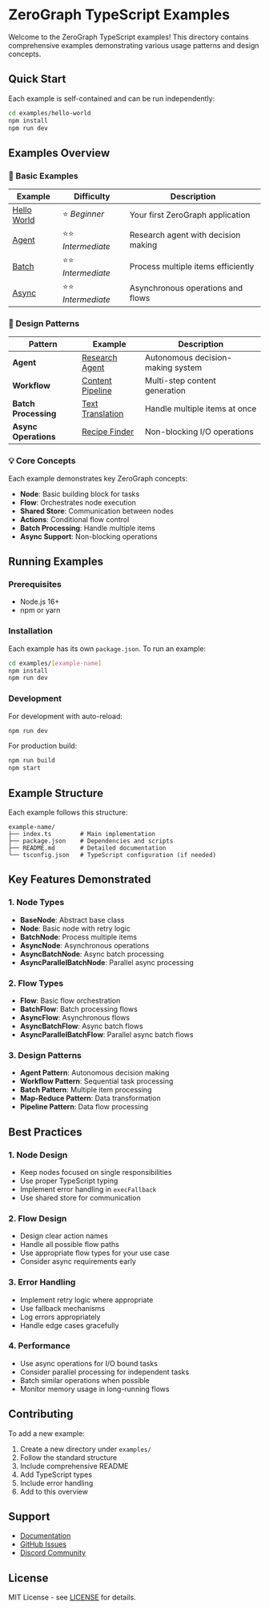 # ZeroGraph TypeScript Examples

Welcome to the ZeroGraph TypeScript examples! This directory contains comprehensive examples demonstrating various usage patterns and design concepts.

## Quick Start

Each example is self-contained and can be run independently:

```bash
cd examples/hello-world
npm install
npm run dev
```

## Examples Overview

### 🚀 Basic Examples

| Example                       | Difficulty          | Description                         |
| ----------------------------- | ------------------- | ----------------------------------- |
| [Hello World](./hello-world/) | ⭐ _Beginner_       | Your first ZeroGraph application    |
| [Agent](./agent/)             | ⭐⭐ _Intermediate_ | Research agent with decision making |
| [Batch](./batch/)             | ⭐⭐ _Intermediate_ | Process multiple items efficiently  |
| [Async](./async/)             | ⭐⭐ _Intermediate_ | Asynchronous operations and flows   |

### 🎯 Design Patterns

| Pattern              | Example                         | Description                       |
| -------------------- | ------------------------------- | --------------------------------- |
| **Agent**            | [Research Agent](./agent/)      | Autonomous decision-making system |
| **Workflow**         | [Content Pipeline](./workflow/) | Multi-step content generation     |
| **Batch Processing** | [Text Translation](./batch/)    | Handle multiple items at once     |
| **Async Operations** | [Recipe Finder](./async/)       | Non-blocking I/O operations       |

### 💡 Core Concepts

Each example demonstrates key ZeroGraph concepts:

- **Node**: Basic building block for tasks
- **Flow**: Orchestrates node execution
- **Shared Store**: Communication between nodes
- **Actions**: Conditional flow control
- **Batch Processing**: Handle multiple items
- **Async Support**: Non-blocking operations

## Running Examples

### Prerequisites

- Node.js 16+
- npm or yarn

### Installation

Each example has its own `package.json`. To run an example:

```bash
cd examples/[example-name]
npm install
npm run dev
```

### Development

For development with auto-reload:

```bash
npm run dev
```

For production build:

```bash
npm run build
npm start
```

## Example Structure

Each example follows this structure:

```
example-name/
├── index.ts        # Main implementation
├── package.json    # Dependencies and scripts
├── README.md       # Detailed documentation
└── tsconfig.json   # TypeScript configuration (if needed)
```

## Key Features Demonstrated

### 1. Node Types

- **BaseNode**: Abstract base class
- **Node**: Basic node with retry logic
- **BatchNode**: Process multiple items
- **AsyncNode**: Asynchronous operations
- **AsyncBatchNode**: Async batch processing
- **AsyncParallelBatchNode**: Parallel async processing

### 2. Flow Types

- **Flow**: Basic flow orchestration
- **BatchFlow**: Batch processing flows
- **AsyncFlow**: Asynchronous flows
- **AsyncBatchFlow**: Async batch flows
- **AsyncParallelBatchFlow**: Parallel async batch flows

### 3. Design Patterns

- **Agent Pattern**: Autonomous decision making
- **Workflow Pattern**: Sequential task processing
- **Batch Pattern**: Multiple item processing
- **Map-Reduce Pattern**: Data transformation
- **Pipeline Pattern**: Data flow processing

## Best Practices

### 1. Node Design

- Keep nodes focused on single responsibilities
- Use proper TypeScript typing
- Implement error handling in `execFallback`
- Use shared store for communication

### 2. Flow Design

- Design clear action names
- Handle all possible flow paths
- Use appropriate flow types for your use case
- Consider async requirements early

### 3. Error Handling

- Implement retry logic where appropriate
- Use fallback mechanisms
- Log errors appropriately
- Handle edge cases gracefully

### 4. Performance

- Use async operations for I/O bound tasks
- Consider parallel processing for independent tasks
- Batch similar operations when possible
- Monitor memory usage in long-running flows

## Contributing

To add a new example:

1. Create a new directory under `examples/`
2. Follow the standard structure
3. Include comprehensive README
4. Add TypeScript types
5. Include error handling
6. Add to this overview

## Support

- [Documentation](../docs/)
- [GitHub Issues](https://github.com/u-0-z/zero-graph/issues)
- [Discord Community](https://discord.gg/hUHHE9Sa6T)

## License

MIT License - see [LICENSE](../LICENSE) for details.
